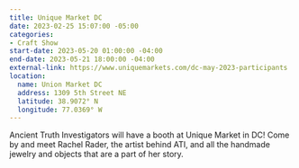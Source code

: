 ```yaml
---
title: Unique Market DC
date: 2023-02-25 15:07:00 -05:00
categories:
- Craft Show
start-date: 2023-05-20 01:00:00 -04:00
end-date: 2023-05-21 18:00:00 -04:00
external-link: https://www.uniquemarkets.com/dc-may-2023-participants
location:
  name: Union Market DC
  address: 1309 5th Street NE
  latitude: 38.9072° N
  longitude: 77.0369° W
---
```


Ancient Truth Investigators will have a booth at Unique Market in DC! Come by and meet Rachel Rader, the artist behind ATI, and all the handmade jewelry and objects that are a part of her story. 